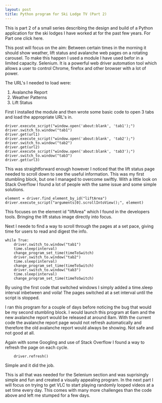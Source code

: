 ```yaml
---
layout: post
title: Python program for Ski Lodge TV (Part 2)
---
```


This is part 2 of a small series describing the design and build of a Python application for the ski lodges I have worked at for the past few years. For Part one click here.

This post will focus on the aim:
Between certain times in the morning it should show weather, lift status and avalanche web pages on a rotating carousel.
To make this happen I used a module I have used befor in a limited capacity. Selenium. It is a powerful web driver automation tool which allows a user to control Chrome, firefox and other browser with a lot of power.

The URL's I needed to load were:
1. Avalanche Report
2. Weather Patterns
3. Lift Status

First I installed the module and then wrote some basic code to open 3 tabs and load the appropriate URL's in.

	driver.execute_script("window.open('about:blank', 'tab1');")
	driver.switch_to.window("tab1")
	driver.get(url1)
	driver.execute_script("window.open('about:blank', 'tab2');")
	driver.switch_to.window("tab2")
	driver.get(url2)
	driver.execute_script("window.open('about:blank', 'tab3');")
	driver.switch_to.window("tab3")
	driver.get(url3)

This was straightforward enough however I noticed that the lift status page needed to scroll down to see the useful information. This was my first stumbling block, but one I managed to overcome swiftly. With a little look on Stack Overflow I found a lot of people with the same issue and some simple solutions.

	element = driver.find_element_by_id("liftArea")
	driver.execute_script("arguments[0].scrollIntoView();", element)

This focuses on the element id "liftArea" which I found in the developers tools. Bringing the lift status image directly into focus. 

Next I neede to find a way to scroll through the pages at a set pace, giving time for users to read and digest the info. 

    while True:
		driver.switch_to.window("tab1")
		time.sleep(interval)
		change_program_set_time(timeToSwitch)
		driver.switch_to.window("tab2")
		time.sleep(interval)
		change_program_set_time(timeToSwitch)
		driver.switch_to.window("tab3")
		time.sleep(interval)
		change_program_set_time(timeToSwitch)

By using the first code that switched windows I simply added a time.sleep interval inbetween and voila! The pages switched at a set interval until the script is stopped. 

I ran this program for a couple of days before noticing the bug that would be my second stumbling block. I would launch this program at 6am and the new avalanche report would be released at around 8am. With the current code the avalanche report page would not refresh automatically and therefore the old avalanche report would always be showing. Not safe and not good at all.

Again with some Googling and use of Stack Overflow I found a way to refresh the page on each cycle.

		driver.refresh()

Simple and it did the job.

This is all that was needed for the Selenium section and was suprisingly simple and fun and created a visually appealing program.
In the next part I will focus on trying to get VLC to start playing randomly looped videos at a set time every day. This comes with many more challenges than the code above and left me stumped for a few days.
